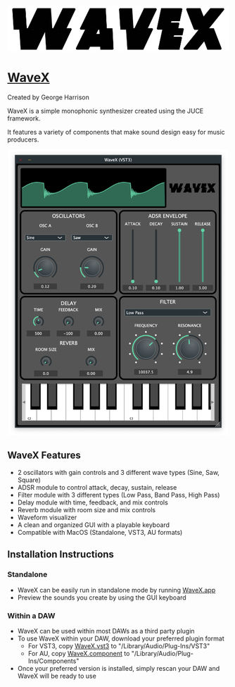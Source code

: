 <img src="Deliverables/images/logo1.png">

# [WaveX](https://github.com/georgeh02/seniorproject2)
Created by George Harrison

WaveX is a simple monophonic synthesizer created using the JUCE framework.

It features a variety of components that make sound design easy for music producers.

<div align="center">
<img src="Deliverables/images/WaveX.png" width="500">
</div>

## WaveX Features
- 2 oscillators with gain controls and 3 different wave types (Sine, Saw, Square)
- ADSR module to control attack, decay, sustain, release
- Filter module with 3 different types (Low Pass, Band Pass, High Pass)
- Delay module with time, feedback, and mix controls
- Reverb module with room size and mix controls
- Waveform visualizer
- A clean and organized GUI with a playable keyboard
- Compatible with MacOS (Standalone, VST3, AU formats)

## Installation Instructions
### Standalone
- WaveX can be easily run in standalone mode by running [WaveX.app](https://github.com/georgeh02/seniorproject2/blob/main/WaveX%20Builds/WaveX.app.zip)
- Preview the sounds you create by using the GUI keyboard

### Within a DAW
- WaveX can be used within most DAWs as a third party plugin
- To use WaveX within your DAW, download your preferred plugin format
    - For VST3, copy [WaveX.vst3](https://github.com/georgeh02/seniorproject2/blob/main/WaveX%20Builds/WaveX.vst3.zip) to "/Library/Audio/Plug-Ins/VST3"
    - For AU, copy [WaveX.component](https://github.com/georgeh02/seniorproject2/blob/main/WaveX%20Builds/WaveX.component.zip) to "/Library/Audio/Plug-Ins/Components"
- Once your preferred version is installed, simply rescan your DAW and WaveX will be ready to use
